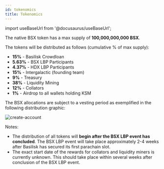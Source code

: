 ```yaml
---
id: tokenomics
title: Tokenomics
---
```


import useBaseUrl from '@docusaurus/useBaseUrl';

The native BSX token has a max supply of **100,000,000,000 BSX**.

The tokens will be distributed as follows (cumulative % of max supply):

* **15%** - Basilisk Crowdloan
* **5.63%** - BSX LBP Participants
* **4.37%** - HDX LBP Participants
* **15%** - Intergalactic (founding team)
* **9%** - Treasury
* **38%** - Liquidity Mining
* **12%** - Collators
* **1%** - Airdrop to all wallets holding KSM

The BSX allocations are subject to a vesting period as exemplified in the following distribution graphic:

<div style={{textAlign: 'center', marginBottom: '2rem'}}>
  <img alt="create-account" src={useBaseUrl('/img/tokenomics/bsx_distribution.jpg')}  />
</div>

Notes:
* The distribution of all tokens will **begin after the BSX LBP event has concluded**. The BSX LBP event will take place approximately 2-4 weeks after Basilisk has secured its first parachain slot.
* The exact start date of the rewards for collators and liquidity miners is currently unknown. This should take place within several weeks after conclusion of the BSX LBP event.
